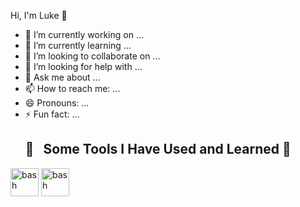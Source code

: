 Hi, I'm Luke 👋

          
- 🔭 I’m currently working on ...
- 🌱 I’m currently learning ...
- 👯 I’m looking to collaborate on ...
- 🤔 I’m looking for help with ...
- 💬 Ask me about ...
- 📫 How to reach me: ...
- 😄 Pronouns: ...
- ⚡ Fun fact: ...
  <h2> 🚀 &nbsp; Some Tools I Have Used and Learned 🚀 &nbsp;</h2>
<p align="left">
<img src="https://cdn.jsdelivr.net/gh/devicons/devicon/icons/css3/css3-original-wordmark.svg" alt="bash" width="45" height="45"/>
<img src="https://cdn.jsdelivr.net/gh/devicons/devicon/icons/html5/html5-original-wordmark.svg" alt="bash" width="45" height="45"/>

</p>
